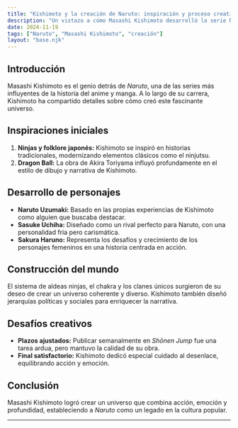 ```yaml
---
title: "Kishimoto y la creación de Naruto: inspiración y proceso creativo"
description: "Un vistazo a cómo Masashi Kishimoto desarrolló la serie Naruto y las influencias detrás de su creación."
date: 2024-11-19
tags: ["Naruto", "Masashi Kishimoto", "creación"]
layout: "base.njk"
---
```


## Introducción

Masashi Kishimoto es el genio detrás de *Naruto*, una de las series más influyentes de la historia del anime y manga. A lo largo de su carrera, Kishimoto ha compartido detalles sobre cómo creó este fascinante universo.

## Inspiraciones iniciales

1. **Ninjas y folklore japonés:** Kishimoto se inspiró en historias tradicionales, modernizando elementos clásicos como el ninjutsu.
2. **Dragon Ball:** La obra de Akira Toriyama influyó profundamente en el estilo de dibujo y narrativa de Kishimoto.

## Desarrollo de personajes

- **Naruto Uzumaki:** Basado en las propias experiencias de Kishimoto como alguien que buscaba destacar.
- **Sasuke Uchiha:** Diseñado como un rival perfecto para Naruto, con una personalidad fría pero carismática.
- **Sakura Haruno:** Representa los desafíos y crecimiento de los personajes femeninos en una historia centrada en acción.

## Construcción del mundo

El sistema de aldeas ninjas, el chakra y los clanes únicos surgieron de su deseo de crear un universo coherente y diverso. Kishimoto también diseñó jerarquías políticas y sociales para enriquecer la narrativa.

## Desafíos creativos

- **Plazos ajustados:** Publicar semanalmente en *Shōnen Jump* fue una tarea ardua, pero mantuvo la calidad de su obra.
- **Final satisfactorio:** Kishimoto dedicó especial cuidado al desenlace, equilibrando acción y emoción.

## Conclusión

Masashi Kishimoto logró crear un universo que combina acción, emoción y profundidad, estableciendo a *Naruto* como un legado en la cultura popular.

---


